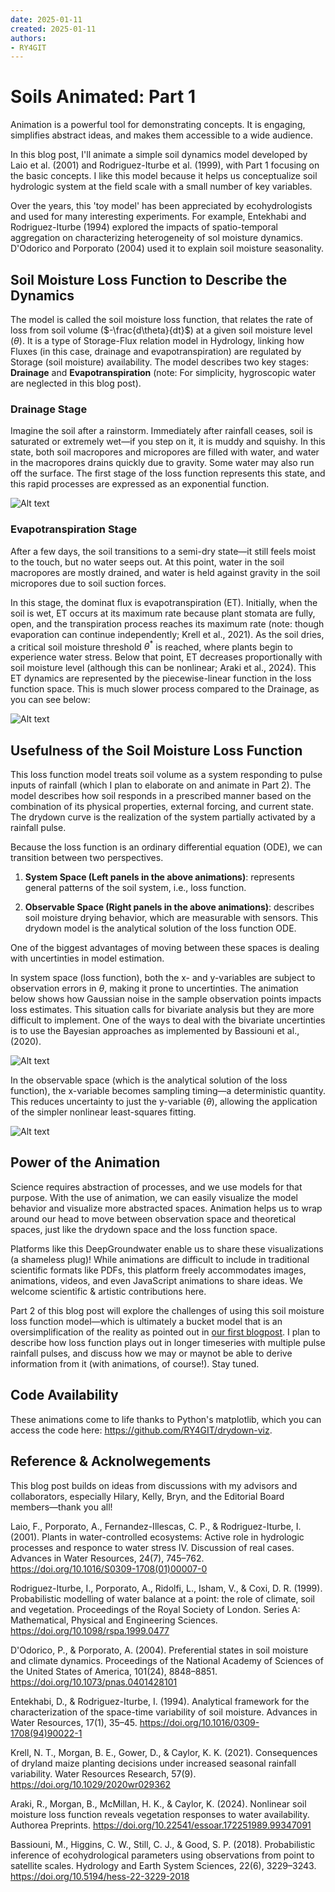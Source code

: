 ```yaml
---
date: 2025-01-11
created: 2025-01-11
authors:
- RY4GIT
---
```


# Soils Animated: Part 1

Animation is a powerful tool for demonstrating concepts. It is engaging, simplifies abstract ideas, and makes them accessible to a wide audience.

In this blog post, I'll animate a simple soil dynamics model developed by Laio et al. (2001) and Rodriguez-Iturbe et al. (1999), with Part 1 focusing on the basic concepts. I like this model because it helps us conceptualize soil hydrologic system at the field scale with a small number of key variables. 

<!-- more -->
Over the years, this 'toy model' has been appreciated by ecohydrologists and used for many interesting experiments. For example, Entekhabi and Rodriguez-Iturbe (1994) explored the impacts of spatio-temporal aggregation on characterizing heterogeneity of sol moisture dynamics. D'Odorico and Porporato (2004) used it to explain soil moisture seasonality.  


## Soil Moisture Loss Function to Describe the Dynamics
The model is called the soil moisture loss function, that relates the rate of loss from soil volume ($-\frac{d\theta}{dt}$) at a given soil moisture level ($\theta$). It is a type of Storage-Flux relation model in Hydrology, linking how Fluxes (in this case, drainage and evapotranspiration) are regulated by Storage (soil moisture) availability. The model describes two key stages: **Drainage** and **Evapotranspiration** (note: For simplicity, hygroscopic water are neglected in this blog post).

### Drainage Stage 
Imagine the soil after a rainstorm. Immediately after rainfall ceases, soil is saturated or extremely wet—if you step on it, it is muddy and squishy. In this state, both soil macropores and micropores are filled with water, and water in the macropores drains quickly due to gravity. Some water may also run off the surface. The first stage of the loss function represents this state, and this rapid processes are expressed as an exponential function. 

![Alt text](.\pics\soil_drainage.gif "Drainage")


### Evapotranspiration Stage
After a few days, the soil transitions to a semi-dry state—it still feels moist to the touch, but no water seeps out. At this point, water in the soil macropores are mostly drained, and water is held against gravity in the soil micropores due to soil suction forces.

In this stage, the dominat flux is evapotranspiration (ET). Initially, when the soil is wet, ET occurs at its maximum rate because plant stomata are fully, open, and the transpiration process reaches its maximum rate (note: though evaporation can continue independently; Krell et al., 2021). As the soil dries, a critical soil moisture threshold $\theta^*$ is reached, where plants begin to experience water stress. Below that point, ET decreases proportionally with soil moisture level (although this can be nonlinear; Araki et al., 2024). This ET dynamics are represented by the piecewise-linear function in the loss function space. This is much slower process compared to the Drainage, as you can see below: 

![Alt text](.\pics\soil_ET.gif "ET")

## Usefulness of the Soil Moisture Loss Function
This loss function model treats soil volume as a system responding to pulse inputs of rainfall (which I plan to elaborate on and animate in Part 2). The model describes how soil responds in a prescribed manner based on the combination of its physical properties, external forcing, and current  state. The drydown curve is the realization of the system partially activated by a rainfall pulse. 

Because the loss function is an ordinary differential equation (ODE), we can transition between two perspectives. 


1. **System Space (Left panels in the above animations)**: represents general patterns of the soil system, i.e., loss function. 

2. **Observable Space (Right panels in the above animations)**: describes  soil moisture drying behavior, which are measurable with sensors. This drydown model is the analytical solution of the loss function ODE.

One of the biggest advantages of moving between these spaces is dealing with uncertinties in model estimation. 

In system space (loss function), both the x- and y-variables are subject to observation errors in $\theta$, making it prone to uncertinties. The animation below shows how Gaussian noise in the sample observation points  impacts loss estimates. This situation calls for bivariate analysis but they are more difficult to implement. One of the ways to deal with the bivariate uncertinties is to use the Bayesian approaches as implemented by Bassiouni et al., (2020).

![Alt text](.\pics\soil_est_ver1.gif "soil_est_v1")

In the observable space (which is the analytical solution of the loss function), the x-variable becomes sampling timing—a deterministic quantity. This reduces uncertainty to just the y-variable ($\theta$), allowing the application of the simpler nonlinear least-squares fitting.

![Alt text](.\pics\soil_est_ver2.gif "soil_est_ver2")

## Power of the Animation
Science requires abstraction of processes, and we use models for that purpose. With the use of animation, we can easily visualize the model behavior and visualize more abstracted spaces. Animation helps us to wrap around our head to move between observation space and theoretical spaces, just like the drydown space and the loss function space. 

Platforms like this DeepGroundwater enable us to share these visualizations (a shameless plug)! While animations are difficult to include in traditional scientific formats like PDFs, this platform freely accommodates images, animations, videos, and even JavaScript animations to share ideas. We welcome scientific & artistic contributions here.

Part 2 of this blog post will explore the challenges of using this soil moisture loss function model—which is ultimately a bucket model that is an oversimplification of the reality as pointed out in [our first blogpost](https://deepgroundwater.com/blog/hydrology-is-flat-and-its-buckets-all-the-way-down/). I plan to describe how loss function plays out in longer timeseries with multiple pulse rainfall pulses, and discuss how we may or maynot be able to derive information from it (with animations, of course!). Stay tuned.

## Code Availability 
These animations come to life thanks to Python's matplotlib, which you can access the code here: <https://github.com/RY4GIT/drydown-viz>.

## Reference & Acknolwegements
This blog post builds on ideas from discussions with my advisors and collaborators, especially Hilary, Kelly, Bryn, and the Editorial Board members—thank you all!

Laio, F., Porporato, A., Fernandez-Illescas, C. P., & Rodriguez-Iturbe, I. (2001). Plants in water-controlled ecosystems: Active role in hydrologic processes and responce to water stress IV. Discussion of real cases. Advances in Water Resources, 24(7), 745–762. <https://doi.org/10.1016/S0309-1708(01)00007-0>

Rodriguez-Iturbe, I., Porporato, A., Ridolfi, L., Isham, V., & Coxi, D. R. (1999). Probabilistic modelling of water balance at a point: the role of climate, soil and vegetation. Proceedings of the Royal Society of London. Series A: Mathematical, Physical and Engineering Sciences. <https://doi.org/10.1098/rspa.1999.0477>

D'Odorico, P., & Porporato, A. (2004). Preferential states in soil moisture and climate dynamics. Proceedings of the National Academy of Sciences of the United States of America, 101(24), 8848–8851. <https://doi.org/10.1073/pnas.0401428101>

Entekhabi, D., & Rodriguez-Iturbe, I. (1994). Analytical framework for the characterization of the space-time variability of soil moisture. Advances in Water Resources, 17(1), 35–45. <https://doi.org/10.1016/0309-1708(94)90022-1>

Krell, N. T., Morgan, B. E., Gower, D., & Caylor, K. K. (2021). Consequences of dryland maize planting decisions under increased seasonal rainfall variability. Water Resources Research, 57(9). <https://doi.org/10.1029/2020wr029362>

Araki, R., Morgan, B., McMillan, H. K., & Caylor, K. (2024). Nonlinear soil moisture loss function reveals vegetation responses to water availability. Authorea Preprints. <https://doi.org/10.22541/essoar.172251989.99347091>

Bassiouni, M., Higgins, C. W., Still, C. J., & Good, S. P. (2018). Probabilistic inference of ecohydrological parameters using observations from point to satellite scales. Hydrology and Earth System Sciences, 22(6), 3229–3243. <https://doi.org/10.5194/hess-22-3229-2018>

